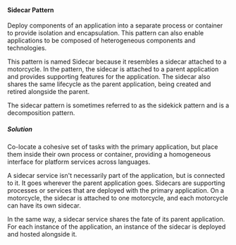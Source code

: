 #### Sidecar Pattern 
Deploy components of an application into a separate process or container to provide isolation and encapsulation. This pattern can also enable applications to be composed of heterogeneous components and technologies.

This pattern is named Sidecar because it resembles a sidecar attached to a motorcycle. In the pattern, the sidecar is attached to a parent application and provides supporting features for the application. 
The sidecar also shares the same lifecycle as the parent application, being created and retired alongside the parent. 

The sidecar pattern is sometimes referred to as the sidekick pattern and is a decomposition pattern.

##### Solution 
Co-locate a cohesive set of tasks with the primary application, but place them inside their own process or container, providing a homogeneous interface for platform services across languages.

A sidecar service isn't necessarily part of the application, but is connected to it. It goes wherever the parent application goes. Sidecars are supporting processes or services that are deployed with the primary application. On a motorcycle, the sidecar is attached to one motorcycle, and each motorcycle can have its own sidecar. 

 In the same way, a sidecar service shares the fate of its parent application. For each instance of the application, an instance of the sidecar is deployed and hosted alongside it. 